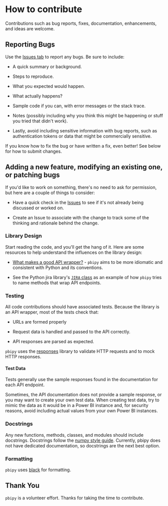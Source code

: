# How to contribute

Contributions such as bug reports, fixes, documentation, enhancements, and ideas are welcome.

## Reporting Bugs

Use the [Issues tab](https://github.com/andrewvillazon/pbipy/issues) to report any bugs. Be sure to include:

* A quick summary or background.

* Steps to reproduce.

* What you expected would happen.

* What actually happens?

* Sample code if you can, with error messages or the stack trace.

* Notes (possibly including why you think this might be happening or stuff you tried that didn't work).

* Lastly, avoid including sensitive information with bug reports, such as authentication tokens or data that might be commercially sensitive.

If you know how to fix the bug or have written a fix, even better! See below for how to submit changes.

## Adding a new feature, modifying an existing one, or patching bugs

If you'd like to work on something, there's no need to ask for permission, but here are a couple of things to consider:

* Have a quick check in the [Issues](https://github.com/andrewvillazon/pbipy/issues) to see if it's not already being discussed or worked on.

* Create an Issue to associate with the change to track some of the thinking and rationale behind the change.

### Library Design

Start reading the code, and you'll get the hang of it. Here are some resources to help understand the influences on the library design:

* [What makes a good API wrapper?](https://wynnnetherland.com/journal/what-makes-a-good-api-wrapper) - `pbipy` aims to be more idiomatic and consistent with Python and its conventions.

* See the Python jira library's [`JIRA` class](https://github.com/pycontribs/jira/blob/ff6985b7a9efff6b7b72490a4f8c61c398152796/jira/client.py#L327) as an example of how `pbipy` tries to name methods that wrap API endpoints.

### Testing

All code contributions should have associated tests. Because the library is an API wrapper, most of the tests check that:

* URLs are formed properly

* Request data is handled and passed to the API correctly.

* API responses are parsed as expected.

`pbipy` uses the [responses](https://github.com/getsentry/responses) library to validate HTTP requests and to mock HTTP responses.

#### Test Data

Tests generally use the sample responses found in the documentation for each API endpoint. 

Sometimes, the API documentation does not provide a sample response, or you may want to create your own test data. When creating test data, try to mimic the data as it would be in a Power BI instance and, for security reasons, avoid including actual values from your own Power BI instances.

### Docstrings

Any new functions, methods, classes, and modules should include docstrings. Docstrings follow the [numpy style guide](https://numpydoc.readthedocs.io/en/latest/format.html). Currently, pbipy does not have dedicated documentation, so docstrings are the next best option.

### Formatting

`pbipy` uses [black](https://github.com/psf/black) for formatting.

## Thank You

`pbipy` is a volunteer effort. Thanks for taking the time to contribute.
